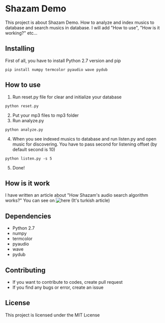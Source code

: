 # Shazam Demo

This project is about Shazam Demo. How to analyze and index musics to database and search musics in database. I will add "How to use", "How is it working?" etc...

## Installing

First of all, you have to install Python 2.7 version and pip

```
pip install numpy termcolor pyaudio wave pydub
```

## How to use

1. Run reset.py file for clear and initialize your database

```
python reset.py
```

2. Put your mp3 files to mp3 folder
3. Run analyze.py 

```
python analyze.py
```

4. When you see indexed musics to database and run listen.py and open music for discovering. You have to pass second for listening offset (by default second is 10)

```
python listen.py -s 5
```

5. Done!

## How is it work

I have written an article about "How Shazam's audio search algorithm works?" You can see on ![here](http://devnot.com/2018/shazam-in-muzik-arama-algoritmasi-nasil-calisir/) (It's turkish article)

## Dependencies

* Python 2.7
* numpy 
* termcolor 
* pyaudio
* wave
* pydub

## Contributing

* If you want to contribute to codes, create pull request
* If you find any bugs or error, create an issue

## License

This project is licensed under the MIT Lıcense
